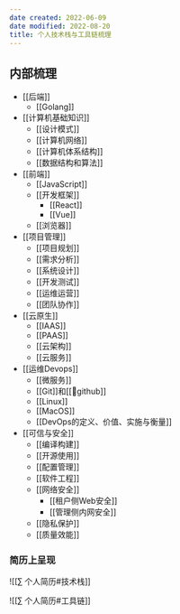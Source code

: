 ```yaml
---
date created: 2022-06-09
date modified: 2022-08-20
title: 个人技术栈与工具链梳理
---
```


## 内部梳理

- [[后端]]
	- [[Golang]]
- [[计算机基础知识]]
	- [[设计模式]]
	- [[计算机网络]]
	- [[计算机体系结构]]
	- [[数据结构和算法]]
- [[前端]]
	- [[JavaScript]]
	- [[开发框架]]
		- [[React]]
		- [[Vue]]
	- [[浏览器]]
- [[项目管理]]
	- [[项目规划]]
	- [[需求分析]]
	- [[系统设计]]
	- [[开发测试]]
	- [[运维运营]]
	- [[团队协作]]
- [[云原生]]
	- [[IAAS]]
	- [[PAAS]]
	- [[云架构]]
	- [[云服务]]
- [[运维Devops]]
	- [[微服务]]
	- [[Git]]和[[🔗github]]
	- [[Linux]]
	- [[MacOS]]
	- [[DevOps的定义、价值、实施与衡量]]
- [[可信与安全]]
	- [[编译构建]]
	- [[开源使用]]
	- [[配置管理]]
	- [[软件工程]]
	- [[网络安全]]
		- [[租户侧Web安全]]
		- [[管理侧内网安全]]
	- [[隐私保护]]
	- [[质量效能]]

### 简历上呈现

![[∑ 个人简历#技术栈]]

![[∑ 个人简历#工具链]]
